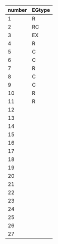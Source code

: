 | number | EGtype |
| ------ | ------ |
| 1|R |
| 2|RC|
| 3|EX|
| 4|R |
| 5|C |
| 6|C |
| 7|R |
| 8|C |
| 9|C |  
|10|R | 
|11|R |
|12|  |
|13|  |
|14|  |
|15|  |
|16|  | 
|17|  |
|18|  |
|19|  |
|20|  |
|21|  |
|22|  |
|23|  |
|24|  |
|25|  |
|26|  |
|27|  |
